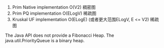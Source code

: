 1. Prim Native implementation O(V2) 稠密图
2. Prim PQ implementation O(ELogV) 稀疏图
3. Kruskal UF implementation O(ELogE) (或者更大范围ELogV, E <= V2) 稀疏图

The Java API does not provide a Fibonacci Heap.
The java.util.PriorityQueue is a binary heap.